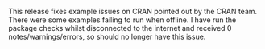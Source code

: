 This release fixes example issues on CRAN pointed out by the CRAN team. There were some examples failing to run when offline. I have run the package checks whilst disconnected to the internet and received 0 notes/warnings/errors, so should no longer have this issue.
